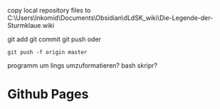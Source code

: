 copy local repository files to C:\Users\Inkomid\Documents\Obsidian\dLdSK_wiki\Die-Legende-der-Sturmklaue.wiki

git add
git commit
git push
oder
```
git push -f origin master
```

programm um lings umzuformatieren?
bash skripr?


# Github Pages

